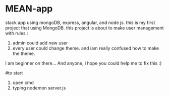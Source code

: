 # MEAN-app
stack app using mongoDB, express, angular, and node js. this is my first project that using MongoDB. 
this project is about to make user management with rules :
  1. admin could add new user
  2. every user could change theme. and iam really confused how to make the theme.


I am beginner on there... And anyone, i hope you could help me to fix this :)

#to start 
1. open cmd
2. typing nodemon server.js

